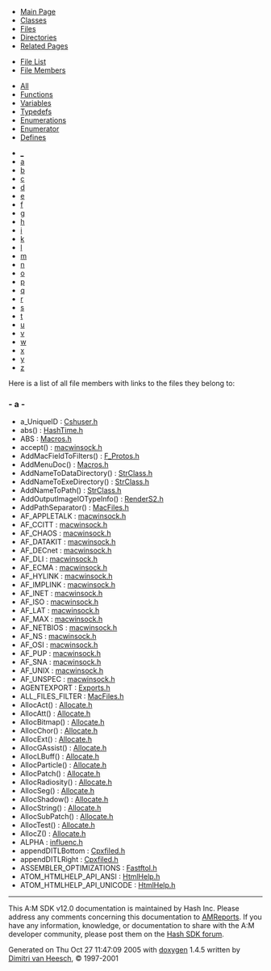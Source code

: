 <div class="tabs">

- [Main Page](index.md)
- [Classes](annotated.md)
- <span id="current">[Files](files.md)</span>
- [Directories](dirs.md)
- [Related Pages](pages.md)

</div>

<div class="tabs">

- [File List](files.md)
- <span id="current">[File Members](globals.md)</span>

</div>

<div class="tabs">

- <span id="current">[All](globals.md)</span>
- [Functions](globals_func.md)
- [Variables](globals_vars.md)
- [Typedefs](globals_type.md)
- [Enumerations](globals_enum.md)
- [Enumerator](globals_eval.md)
- [Defines](globals_defs.md)

</div>

<div class="tabs">

- [\_](globals.md#index__)
- <span id="current">[a](globals_0x61.md#index_a)</span>
- [b](globals_0x62.md#index_b)
- [c](globals_0x63.md#index_c)
- [d](globals_0x64.md#index_d)
- [e](globals_0x65.md#index_e)
- [f](globals_0x66.md#index_f)
- [g](globals_0x67.md#index_g)
- [h](globals_0x68.md#index_h)
- [i](globals_0x69.md#index_i)
- [k](globals_0x6b.md#index_k)
- [l](globals_0x6c.md#index_l)
- [m](globals_0x6d.md#index_m)
- [n](globals_0x6e.md#index_n)
- [o](globals_0x6f.md#index_o)
- [p](globals_0x70.md#index_p)
- [q](globals_0x71.md#index_q)
- [r](globals_0x72.md#index_r)
- [s](globals_0x73.md#index_s)
- [t](globals_0x74.md#index_t)
- [u](globals_0x75.md#index_u)
- [v](globals_0x76.md#index_v)
- [w](globals_0x77.md#index_w)
- [x](globals_0x78.md#index_x)
- [y](globals_0x79.md#index_y)
- [z](globals_0x7a.md#index_z)

</div>

Here is a list of all file members with links to the files they belong to:

### <span id="index_a" class="anchor">- a -</span>

- a_UniqueID : <a href="Cshuser_8h.md#e7306adfca41cfcf8bc37b95e4476077" class="el">Cshuser.h</a>
- abs() : <a href="HashTime_8h.md#e037e95678ceb6f6f59020a246cb36de" class="el">HashTime.h</a>
- ABS : <a href="Macros_8h.md#1d37a64ea4e4add5f53e05796eac6119" class="el">Macros.h</a>
- accept() : <a href="macwinsock_8h.md#1bc255182fe5daed65ecfbbfd149f7d8" class="el">macwinsock.h</a>
- AddMacFieldToFilters() : <a href="F__Protos_8h.md#11df78b4384c78ea7f3a603d1cc95dd0" class="el">F_Protos.h</a>
- AddMenuDoc() : <a href="Macros_8h.md#6b5e2a07d136b8f00d46862572354d4d" class="el">Macros.h</a>
- AddNameToDataDirectory() : <a href="StrClass_8h.md#f6660d10f9f9f5611510ec1990c190b6" class="el">StrClass.h</a>
- AddNameToExeDirectory() : <a href="StrClass_8h.md#3b709aae47a6bc6f1613ee5bc306d28b" class="el">StrClass.h</a>
- AddNameToPath() : <a href="StrClass_8h.md#c463b431173ccaf195958e810dcb6135" class="el">StrClass.h</a>
- AddOutputImageIOTypeInfo() : <a href="RenderS2_8h.md#72677c9ef3a97b4aee49ca197c4ff359" class="el">RenderS2.h</a>
- AddPathSeparator() : <a href="MacFiles_8h.md#fecd6cfe92c600cd91d396082a8c14c9" class="el">MacFiles.h</a>
- AF_APPLETALK : <a href="macwinsock_8h.md#3d664e2b834ffc68a5c4d6247619b374" class="el">macwinsock.h</a>
- AF_CCITT : <a href="macwinsock_8h.md#ea36719eb14f49095507df32044a6d6b" class="el">macwinsock.h</a>
- AF_CHAOS : <a href="macwinsock_8h.md#d4273c73b386f83338a127ffa100910e" class="el">macwinsock.h</a>
- AF_DATAKIT : <a href="macwinsock_8h.md#74597f68ccee140984e0eab806dec85d" class="el">macwinsock.h</a>
- AF_DECnet : <a href="macwinsock_8h.md#9264052b3a9dbc8e8504535a0d177808" class="el">macwinsock.h</a>
- AF_DLI : <a href="macwinsock_8h.md#4e7b88de97100de2885f8e21e409fbb6" class="el">macwinsock.h</a>
- AF_ECMA : <a href="macwinsock_8h.md#13a85a0a646a6cd7babfcf69fbee715c" class="el">macwinsock.h</a>
- AF_HYLINK : <a href="macwinsock_8h.md#9aced386467dbeb64ac788509e57029d" class="el">macwinsock.h</a>
- AF_IMPLINK : <a href="macwinsock_8h.md#05365858ef359ad952114a82637968af" class="el">macwinsock.h</a>
- AF_INET : <a href="macwinsock_8h.md#5bc602efd98ee8b55d4533725dd27ea8" class="el">macwinsock.h</a>
- AF_ISO : <a href="macwinsock_8h.md#d9199903d1ac104e7baf50d0be210ce5" class="el">macwinsock.h</a>
- AF_LAT : <a href="macwinsock_8h.md#170f4de24ddf9e5e4b465c52982a74dc" class="el">macwinsock.h</a>
- AF_MAX : <a href="macwinsock_8h.md#6c871076aec6dec30819e30a2e3a4fc3" class="el">macwinsock.h</a>
- AF_NETBIOS : <a href="macwinsock_8h.md#dd8e7ab14f8edb35b6868e7f63881c8a" class="el">macwinsock.h</a>
- AF_NS : <a href="macwinsock_8h.md#583263863f759b7414873f908c2b41cd" class="el">macwinsock.h</a>
- AF_OSI : <a href="macwinsock_8h.md#4632fef0e1964a0443898d474d7aa11a" class="el">macwinsock.h</a>
- AF_PUP : <a href="macwinsock_8h.md#3462cbdaa4032cadf4454bf9be94defb" class="el">macwinsock.h</a>
- AF_SNA : <a href="macwinsock_8h.md#2c0900c81827dad7d83aa43539b8fc52" class="el">macwinsock.h</a>
- AF_UNIX : <a href="macwinsock_8h.md#0c3400c34055390819719bb8eaa7cc7c" class="el">macwinsock.h</a>
- AF_UNSPEC : <a href="macwinsock_8h.md#15330f6070f0f4dc7b20e75cc6750a80" class="el">macwinsock.h</a>
- AGENTEXPORT : <a href="Exports_8h.md#7432518073556e34ebfb6964f53c6fda" class="el">Exports.h</a>
- ALL_FILES_FILTER : <a href="MacFiles_8h.md#286f1c1aada9bafd4844fc7e29b6cba7" class="el">MacFiles.h</a>
- AllocAct() : <a href="Allocate_8h.md#58da147528ef57c2ce313d9e44ead08e" class="el">Allocate.h</a>
- AllocAtt() : <a href="Allocate_8h.md#66a3f82098ca891d0d8e11e33a48b54c" class="el">Allocate.h</a>
- AllocBitmap() : <a href="Allocate_8h.md#6d40ba5dacc7357c74493239d46318a4" class="el">Allocate.h</a>
- AllocChor() : <a href="Allocate_8h.md#ea258f961bd5e1b1ee941d051f1c9c42" class="el">Allocate.h</a>
- AllocExt() : <a href="Allocate_8h.md#0edaf122805c62166f9ca67288ff9bc9" class="el">Allocate.h</a>
- AllocGAssist() : <a href="Allocate_8h.md#d9bd82c60ab1b8f479c9b0ea9d7138c2" class="el">Allocate.h</a>
- AllocLBuff() : <a href="Allocate_8h.md#b0e794de94453857a722b1b7ce28050f" class="el">Allocate.h</a>
- AllocParticle() : <a href="Allocate_8h.md#8e2fd6072fdac9cf115e18da312ce9c6" class="el">Allocate.h</a>
- AllocPatch() : <a href="Allocate_8h.md#c770a0f50a045f966f52ffe7e3153f40" class="el">Allocate.h</a>
- AllocRadiosity() : <a href="Allocate_8h.md#81c901cf4521b9c29c4891a19cb0ab9d" class="el">Allocate.h</a>
- AllocSeg() : <a href="Allocate_8h.md#8a7580d6e6f53fa9296b05144347b57e" class="el">Allocate.h</a>
- AllocShadow() : <a href="Allocate_8h.md#fafd35250ea934dedc69dbeeb4b6eea9" class="el">Allocate.h</a>
- AllocString() : <a href="Allocate_8h.md#841b41a032d4e5e625ed4be8f9bad5b6" class="el">Allocate.h</a>
- AllocSubPatch() : <a href="Allocate_8h.md#9d60630326579e10e35423c2de4f9e46" class="el">Allocate.h</a>
- AllocTest() : <a href="Allocate_8h.md#45225fd873373e87c1cb13c19e481ec8" class="el">Allocate.h</a>
- AllocZ() : <a href="Allocate_8h.md#858355a760f1f4ebe2e6cffcb5325384" class="el">Allocate.h</a>
- ALPHA : <a href="influenc_8h.md#002101f8725e5c78d9f30d87f3fa4c87" class="el">influenc.h</a>
- appendDITLBottom : <a href="Cpxfiled_8h.md#9c1ec42bcc49067a0cccc77c943aafea" class="el">Cpxfiled.h</a>
- appendDITLRight : <a href="Cpxfiled_8h.md#7db59530d59b22febdd741728822b042" class="el">Cpxfiled.h</a>
- ASSEMBLER_OPTIMIZATIONS : <a href="Fastftol_8h.md#0fe92f34f2242547f39e8af18d762e72" class="el">Fastftol.h</a>
- ATOM_HTMLHELP_API_ANSI : <a href="HtmlHelp_8h.md#d9bd1477a609b413db99302662b3c28a" class="el">HtmlHelp.h</a>
- ATOM_HTMLHELP_API_UNICODE : <a href="HtmlHelp_8h.md#3729fa0a6c717de69ff4d1fc8ac78f37" class="el">HtmlHelp.h</a>

------------------------------------------------------------------------

<span class="small">This A:M SDK v12.0 documentation is maintained by Hash Inc. Please address any comments concerning this documentation to [AMReports](http://www.hash.com/reports). If you have any information, knowledge, or documentation to share with the A:M developer community, please post them on the [Hash SDK forum](http://www.hash.com/forums/index.php?showforum=11).</span>

Generated on Thu Oct 27 11:47:09 2005 with [<span class="image placeholder" original-image-src="doxygen.png" original-image-title="" height="45" width="100" align="middle" border="0">doxygen</span>](http://www.doxygen.org/index.html) 1.4.5 written by [Dimitri van Heesch](mailto:dimitri@stack.nl), © 1997-2001
